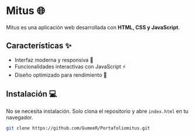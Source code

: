 # Mitus 🌐

Mitus es una aplicación web desarrollada con **HTML, CSS y JavaScript**.

## Características ✨
- Interfaz moderna y responsiva 🎨
- Funcionalidades interactivas con JavaScript ⚡
- Diseño optimizado para rendimiento 🚀

## Instalación 💻
No se necesita instalación. Solo clona el repositorio y abre `index.html` en tu navegador.

```sh
git clone https://github.com/GumeeR/Portafoliomitus.git
